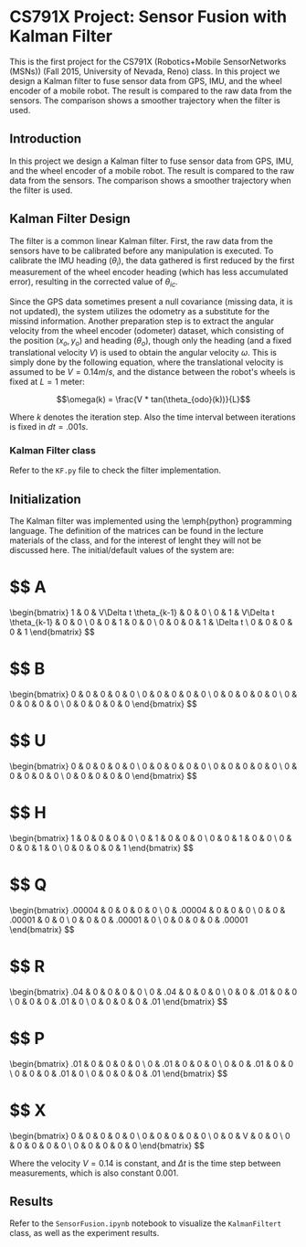 # CS791X Project: Sensor Fusion with Kalman Filter
This is the first project for the CS791X (Robotics+Mobile SensorNetworks (MSNs)) (Fall 2015, University of Nevada, Reno) class. In this project we design a Kalman filter to fuse sensor data from GPS, IMU, and the wheel encoder of a mobile robot. The result is compared to the raw data from the sensors. The comparison shows a smoother trajectory when the filter is used.

## Introduction
In this project we design a Kalman filter to fuse sensor data from GPS, IMU, and the wheel encoder of a mobile robot. The result is compared to the raw data from the sensors. The comparison shows a smoother trajectory when the filter is used.

## Kalman Filter Design
The filter is a common linear Kalman filter. First, the raw data from the sensors have to be calibrated before any manipulation is executed. To calibrate the IMU heading ($\theta_{i}$), the data gathered is first reduced by the first measurement of the wheel encoder heading (which has less accumulated error), resulting in the corrected value of $\theta_{ic}$.

Since the GPS data sometimes present a null covariance (missing data, it is not updated), the system utilizes the odometry as a substitute for the missind information.
Another preparation step is to extract the angular velocity from the wheel encoder (odometer) dataset, which consisting of the position ($x_{o},y_{o}$) and heading ($\theta_{o}$), though only the heading (and a fixed translational velocity $V$) is used to obtain the angular velocity $\omega$.
This is simply done by the following equation, where the translational velocity is assumed to be $V = 0.14m/s$, and the distance between the robot's wheels is fixed at $L = 1$ meter:

$$\omega(k) = \frac{V * tan(\theta_{odo}(k))}{L}$$

Where $k$ denotes the iteration step.
Also the time interval between iterations is fixed in $dt = .001s$.

### Kalman Filter class

Refer to the `KF.py` file to check the filter implementation.

## Initialization
The Kalman filter was implemented using the \emph{python} programming language. The definition of the matrices can be found in the lecture materials of the class, and for the interest of lenght they will not be discussed here. The initial/default values of the system are:

$$
A
=
\begin{bmatrix}
1 & 0 & V\Delta t \theta_{k-1} & 0 & 0 \\
0 & 1 & V\Delta t \theta_{k-1} & 0 & 0 \\
0 & 0 & 1 & 0 & 0 \\
0 & 0 & 0 & 1 & \Delta t \\
0 & 0 & 0 & 0 & 1
\end{bmatrix}
$$

$$
B
=
\begin{bmatrix}
0 & 0 & 0 & 0 & 0 \\
0 & 0 & 0 & 0 & 0 \\
0 & 0 & 0 & 0 & 0 \\
0 & 0 & 0 & 0 & 0 \\
0 & 0 & 0 & 0 & 0
\end{bmatrix}
$$

$$
U
=
\begin{bmatrix}
0 & 0 & 0 & 0 & 0 \\
0 & 0 & 0 & 0 & 0 \\
0 & 0 & 0 & 0 & 0 \\
0 & 0 & 0 & 0 & 0 \\
0 & 0 & 0 & 0 & 0
\end{bmatrix}
$$

$$
H
=
\begin{bmatrix}
1 & 0 & 0 & 0 & 0 \\
0 & 1 & 0 & 0 & 0 \\
0 & 0 & 1 & 0 & 0 \\
0 & 0 & 0 & 1 & 0 \\
0 & 0 & 0 & 0 & 1
\end{bmatrix}
$$

$$
Q
=
\begin{bmatrix}
.00004 & 0 & 0 & 0 & 0 \\
0 & .00004 & 0 & 0 & 0 \\
0 & 0 & .00001 & 0 & 0 \\
0 & 0 & 0 & .00001 & 0 \\
0 & 0 & 0 & 0 & .00001
\end{bmatrix}
$$

$$
R
=
\begin{bmatrix}
.04 & 0 & 0 & 0 & 0 \\
0 & .04 & 0 & 0 & 0 \\
0 & 0 & .01 & 0 & 0 \\
0 & 0 & 0 & .01 & 0 \\
0 & 0 & 0 & 0 & .01
\end{bmatrix}
$$

$$
P
=
\begin{bmatrix}
.01 & 0 & 0 & 0 & 0 \\
0 & .01 & 0 & 0 & 0 \\
0 & 0 & .01 & 0 & 0 \\
0 & 0 & 0 & .01 & 0 \\
0 & 0 & 0 & 0 & .01
\end{bmatrix}
$$

$$
X
=
\begin{bmatrix}
0 & 0 & 0 & 0 & 0 \\
0 & 0 & 0 & 0 & 0 \\
0 & 0 & V & 0 & 0 \\
0 & 0 & 0 & 0 & 0 \\
0 & 0 & 0 & 0 & 0
\end{bmatrix}
$$

Where the velocity $V=0.14$ is constant, and $\Delta t$ is the time step between measurements, which is also constant $0.001$.

## Results

Refer to the `SensorFusion.ipynb` notebook to visualize the `KalmanFiltert` class, as well as the experiment results.
